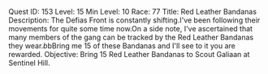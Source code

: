 Quest ID: 153
Level: 15
Min Level: 10
Race: 77
Title: Red Leather Bandanas
Description: The Defias Front is constantly shifting.I've been following their movements for quite some time now.On a side note, I've ascertained that many members of the gang can be tracked by the Red Leather Bandanas they wear.$b$bBring me 15 of these Bandanas and I'll see to it you are rewarded.
Objective: Bring 15 Red Leather Bandanas to Scout Galiaan at Sentinel Hill.
